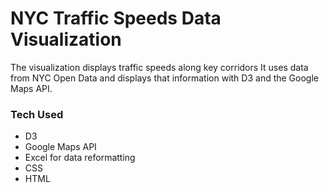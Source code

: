 # NYC Traffic Speeds Data Visualization
The visualization displays traffic speeds along key corridors It uses data from NYC Open Data and displays that information with D3 and the Google Maps API. 

### Tech Used
- D3  
- Google Maps API  
- Excel for data reformatting
- CSS
- HTML